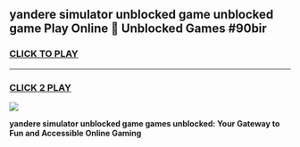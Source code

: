 
## yandere simulator unblocked game unblocked game Play Online 👋 Unblocked Games #90bir
<h3>
<a href="https://premium.freeplayer.one?title=yandere_simulator_unblocked_game&ref=21F">CLICK TO PLAY</a></h3>
<hr>

<h3>
<a href="https://premium.freeplayer.one?title=yandere_simulator_unblocked_game&ref=21F">CLICK 2 PLAY</a>
  
</h3>

<a href="https://premium.freeplayer.one?title=yandere_simulator_unblocked_game&ref=21F/"><img src="https://clearcache.store/games.png"></a>


**yandere simulator unblocked game games unblocked: Your Gateway to Fun and Accessible Online Gaming**
